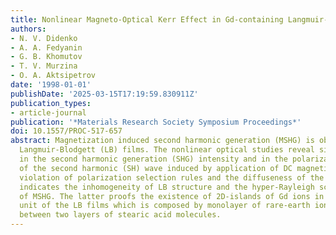 ```yaml
---
title: Nonlinear Magneto-Optical Kerr Effect in Gd-containing Langmuir-Blodgett Films
authors:
- N. V. Didenko
- A. A. Fedyanin
- G. B. Khomutov
- T. V. Murzina
- O. A. Aktsipetrov
date: '1998-01-01'
publishDate: '2025-03-15T17:19:59.830911Z'
publication_types:
- article-journal
publication: '*Materials Research Society Symposium Proceedings*'
doi: 10.1557/PROC-517-657
abstract: Magnetization induced second harmonic generation (MSHG) is observed in Gd-containing
  Langmuir-Blodgett (LB) films. The nonlinear optical studies reveal significant alterations
  in the second harmonic generation (SHG) intensity and in the polarization and phase
  of the second harmonic (SH) wave induced by application of DC magnetic field. The
  violation of polarization selection rules and the diffuseness of the MSHG intensity
  indicates the inhomogeneity of LB structure and the hyper-Rayleigh scattering mechanism
  of MSHG. The latter proofs the existence of 2D-islands of Gd ions in the structural
  unit of the LB films which is composed by monolayer of rare-earth ions compressed
  between two layers of stearic acid molecules.
---
```

